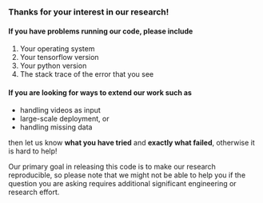 ### Thanks for your interest in our research!

#### If you have problems running our code, please include

1. Your operating system
2. Your tensorflow version
3. Your python version
4. The stack trace of the error that you see

#### If you are looking for ways to extend our work such as 
* handling videos as input
* large-scale deployment, or
* handling missing data

then let us know **what you have tried** and **exactly what failed**, otherwise it is hard to help!

Our primary goal in releasing this code is to make our research reproducible, so please note that we might not be able to help you if the question you are asking requires additional significant engineering or research effort.
